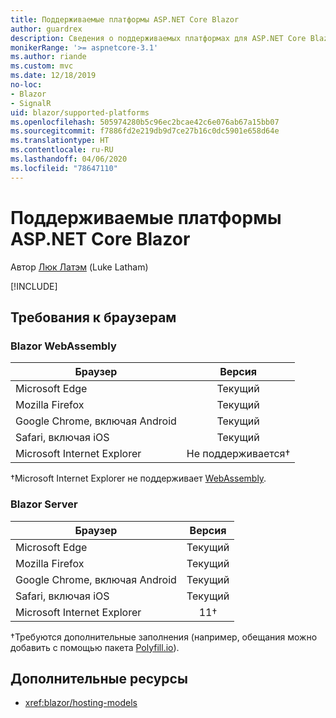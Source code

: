 ```yaml
---
title: Поддерживаемые платформы ASP.NET Core Blazor
author: guardrex
description: Сведения о поддерживаемых платформах для ASP.NET Core Blazor.
monikerRange: '>= aspnetcore-3.1'
ms.author: riande
ms.custom: mvc
ms.date: 12/18/2019
no-loc:
- Blazor
- SignalR
uid: blazor/supported-platforms
ms.openlocfilehash: 505974280b5c96ec2bcae42c6e076ab67a15bb07
ms.sourcegitcommit: f7886fd2e219db9d7ce27b16c0dc5901e658d64e
ms.translationtype: HT
ms.contentlocale: ru-RU
ms.lasthandoff: 04/06/2020
ms.locfileid: "78647110"
---
```

# <a name="aspnet-core-blazor-supported-platforms"></a>Поддерживаемые платформы ASP.NET Core Blazor

Автор [Люк Латэм](https://github.com/guardrex) (Luke Latham)

[!INCLUDE[](~/includes/blazorwasm-preview-notice.md)]

## <a name="browser-requirements"></a>Требования к браузерам

### <a name="blazor-webassembly"></a>Blazor WebAssembly

| Браузер                          | Версия               |
| -------------------------------- | :-------------------: |
| Microsoft Edge                   | Текущий               |
| Mozilla Firefox                  | Текущий               |
| Google Chrome, включая Android | Текущий               |
| Safari, включая iOS            | Текущий               |
| Microsoft Internet Explorer      | Не поддерживается&dagger; |

&dagger;Microsoft Internet Explorer не поддерживает [WebAssembly](https://webassembly.org).

### <a name="blazor-server"></a>Blazor Server

| Браузер                          | Версия    |
| -------------------------------- | :--------: |
| Microsoft Edge                   | Текущий    |
| Mozilla Firefox                  | Текущий    |
| Google Chrome, включая Android | Текущий    |
| Safari, включая iOS            | Текущий    |
| Microsoft Internet Explorer      | 11&dagger; |

&dagger;Требуются дополнительные заполнения (например, обещания можно добавить с помощью пакета [Polyfill.io](https://polyfill.io/v3/)).

## <a name="additional-resources"></a>Дополнительные ресурсы

* <xref:blazor/hosting-models>
